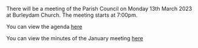 <!--
.. title: Parish Council Meeting Monday 13th March 2023.
.. slug: 2023-03-05-meeting
.. date: 2023-03-03 02:49:30 UTC
.. tags: parishcouncil
.. category:
.. link:
.. description:
.. type: text
-->

There will be a meeting of the Parish Council on Monday 13th March 2023 at Burleydam Church. The meeting starts at 7:00pm.

You can view the agenda [here](https://drive.google.com/file/d/1p0EX0oMHteildqVcw36kJJY40TGwDrE3/view?usp=share_link)

You can view the minutes of the January meeting [here](https://drive.google.com/file/d/1WUgvvRqbPdzUDQzSpuSfZgatP7WEbI_C/view?usp=sharing)
